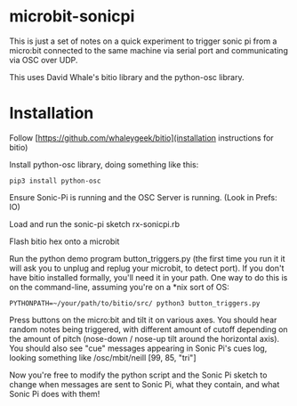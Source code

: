 # microbit-sonicpi

This is just a set of notes on a quick experiment to trigger sonic pi from a micro:bit connected to the same machine via serial port and communicating via OSC over UDP.

This uses David Whale's bitio library and the python-osc library.

# Installation

Follow [https://github.com/whaleygeek/bitio](installation instructions for bitio)

Install python-osc library, doing something like this:

    pip3 install python-osc

Ensure Sonic-Pi is running and the OSC Server is running. (Look in Prefs: IO)

Load and run the sonic-pi sketch rx-sonicpi.rb

Flash bitio hex onto a microbit

Run the python demo program button_triggers.py (the first time you run it it will ask you to unplug and replug your microbit, to detect port).
If you don't have bitio installed formally, you'll need it in your path.  One way to do this is on the command-line, assuming you're on a *nix sort of OS: 

    PYTHONPATH=~/your/path/to/bitio/src/ python3 button_triggers.py


Press buttons on the micro:bit and tilt it on various axes.  You should hear random notes being triggered, with different amount of cutoff depending on the amount of pitch (nose-down / nose-up tilt around the horizontal axis).  You should also see "cue" messages appearing in Sonic Pi's cues log, looking something like /osc/mbit/neill [99, 85, "tri"]

Now you're free to modify the python script and the Sonic Pi sketch to change when messages are sent to Sonic Pi, what they contain, and what Sonic Pi does with them!
